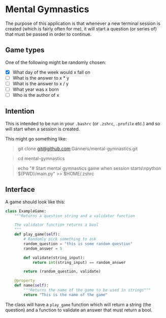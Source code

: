 Mental Gymnastics
=================

The purpose of this application is that whenever a new terminal session is
created (which is fairly often for me), it will start a question (or series of)
that must be passed in order to continue.

Game types
----------

One of the following might be randomly chosen:

 + [x] What day of the week would x fall on
 + [ ] What is the answer to x * y
 + [ ] What is the answer to x / y
 + [ ] What year was x born
 + [ ] Who is the author of x

Intention
---------

This is intended to be run in your `.bashrc` (or `.zshrc`, `.profile` etc.) and
so will start when a session is created.

This might go something like:

 > git clone git@github.com:Ganners/mental-gymnastics.git

 > cd mental-gymnastics

 > echo "# Start mental gymnastics game when session starts\npython ${PWD}/main.py" >> $HOME/.zshrc

Interface
---------

A game should look like this:

```python
class ExampleGame:
    """Returns a question string and a validator function

    The validator function returns a bool
    """
    def play_game(self):
        # Randomly pick something to ask
        random_question = "this is some random question"
        random_answer = 5

        def validate(string_input):
            return int(string_input) == random_answer

        return (random_question, validate)

    @property
    def name(self):
        """Returns the name of the game to be used in strings"""
        return "This is the name of the game"
```

The class will have a `play_game` function which will return a string (the
question) and a function to validate an answer that must return a bool.
